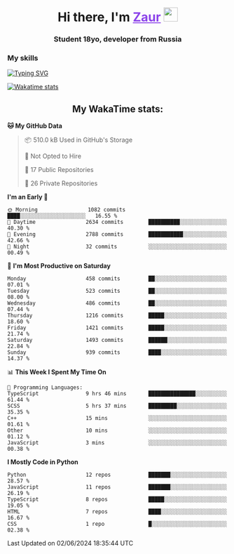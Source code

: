 <h1 align="center">
    Hi there, I'm 
    <a href="https://t.me/skyguy" target="_blank" style="color: #8C43EA">Zaur</a>
    <img src="https://github.com/blackcater/blackcater/raw/main/images/Hi.gif" height="32">
</h1>

<h3 align="center">
    Student 18yo, developer from Russia
</h3>  

### **My skills**
[![Typing SVG](https://readme-typing-svg.herokuapp.com?font=Oxanium&duration=3000&pause=1500&color=8C43EA&height=30&lines=Python:+FastAPI,+Flask,+Aiogram,+Telethon;SQL:+PostgreSQL,+SQLite;JavaScript/TypeScript:+React.js;HTML+(PUG),+CSS+(SCSS))](https://git.io/typing-svg)

[![Wakatime stats](https://github-readme-stats.vercel.app/api/wakatime?username=skyguy&hide_title=true&show_icons=true&title_color=8C43EA&icon_color=BE57EA&bg_color=30,191919,341b56&text_color=B1B1B1&border_radius=10&hide_border=true)](https://github.com/anuraghazra/github-readme-stats)


<h2 align="center"> My WakaTime stats: </h2>

<!--START_SECTION:waka-->
**🐱 My GitHub Data** 

> 📦 510.0 kB Used in GitHub's Storage 
 > 
> 🚫 Not Opted to Hire
 > 
> 📜 17 Public Repositories 
 > 
> 🔑 26 Private Repositories 
 > 
**I'm an Early 🐤** 

```text
🌞 Morning                1082 commits        ████░░░░░░░░░░░░░░░░░░░░░   16.55 % 
🌆 Daytime                2634 commits        ██████████░░░░░░░░░░░░░░░   40.30 % 
🌃 Evening                2788 commits        ███████████░░░░░░░░░░░░░░   42.66 % 
🌙 Night                  32 commits          ░░░░░░░░░░░░░░░░░░░░░░░░░   00.49 % 
```
📅 **I'm Most Productive on Saturday** 

```text
Monday                   458 commits         ██░░░░░░░░░░░░░░░░░░░░░░░   07.01 % 
Tuesday                  523 commits         ██░░░░░░░░░░░░░░░░░░░░░░░   08.00 % 
Wednesday                486 commits         ██░░░░░░░░░░░░░░░░░░░░░░░   07.44 % 
Thursday                 1216 commits        █████░░░░░░░░░░░░░░░░░░░░   18.60 % 
Friday                   1421 commits        █████░░░░░░░░░░░░░░░░░░░░   21.74 % 
Saturday                 1493 commits        ██████░░░░░░░░░░░░░░░░░░░   22.84 % 
Sunday                   939 commits         ████░░░░░░░░░░░░░░░░░░░░░   14.37 % 
```


📊 **This Week I Spent My Time On** 

```text
💬 Programming Languages: 
TypeScript               9 hrs 46 mins       ███████████████░░░░░░░░░░   61.44 % 
SCSS                     5 hrs 37 mins       █████████░░░░░░░░░░░░░░░░   35.35 % 
C++                      15 mins             ░░░░░░░░░░░░░░░░░░░░░░░░░   01.61 % 
Other                    10 mins             ░░░░░░░░░░░░░░░░░░░░░░░░░   01.12 % 
JavaScript               3 mins              ░░░░░░░░░░░░░░░░░░░░░░░░░   00.38 % 
```

**I Mostly Code in Python** 

```text
Python                   12 repos            ███████░░░░░░░░░░░░░░░░░░   28.57 % 
JavaScript               11 repos            ███████░░░░░░░░░░░░░░░░░░   26.19 % 
TypeScript               8 repos             █████░░░░░░░░░░░░░░░░░░░░   19.05 % 
HTML                     7 repos             ████░░░░░░░░░░░░░░░░░░░░░   16.67 % 
CSS                      1 repo              █░░░░░░░░░░░░░░░░░░░░░░░░   02.38 % 
```




 Last Updated on 02/06/2024 18:35:44 UTC
<!--END_SECTION:waka-->
